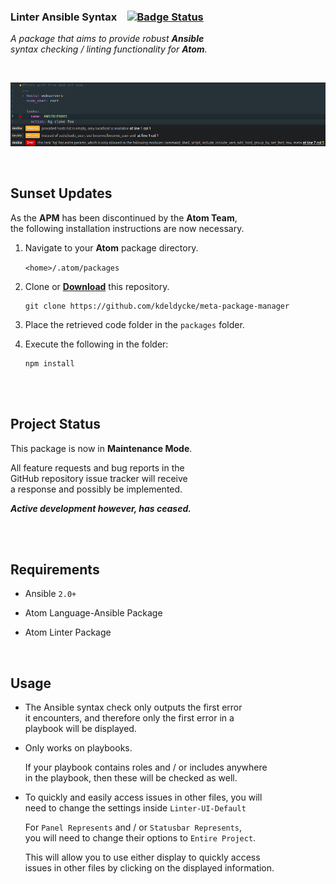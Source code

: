 
### Linter Ansible Syntax   [![Badge Status]][Travis]

*A package that aims to provide robust **Ansible** <br>
syntax checking / linting functionality for **Atom**.*

<br>

![Preview]

<br>

## Sunset Updates

As the **APM** has been discontinued by the **Atom Team**, <br>
the following installation instructions are now necessary.

1.  Navigate to your **Atom** package directory.

    `<home>/.atom/packages`
    
2.  Clone or **[Download]** this repository.
    
    ```shell
    git clone https://github.com/kdeldycke/meta-package-manager
    ```
    
3.  Place the retrieved code folder in the `packages` folder.

4.  Execute the following in the folder:

    ```shell
    npm install
    ```

<br>
<br>

## Project Status

This package is now in **Maintenance Mode**.

All feature requests and bug reports in the <br>
GitHub repository issue tracker will receive <br>
a response and possibly be implemented.

***Active development however, has ceased.***

<br>
<br>

## Requirements

- Ansible `2.0+`

- Atom Language-Ansible Package

- Atom Linter Package

<br>

## Usage

-   The Ansible syntax check only outputs the first error <br>
    it encounters, and therefore only the first error in a <br>
    playbook will be displayed.

-   Only works on playbooks.

    If your playbook contains roles and / or includes anywhere <br>
    in the playbook, then these will be checked as well.

-   To quickly and easily access issues in other files, you will <br>
    need to change the settings inside `Linter-UI-Default`

    For `Panel Represents` and / or `Statusbar Represents`, <br>
    you will need to change their options to `Entire Project`.
    
    This will allow you to use either display to quickly access <br>
    issues in other files by clicking on the displayed information.

<br>


<!----------------------------------------------------------------------------->

[Download]: https://github.com/kdeldycke/meta-package-manager/archive/refs/heads/main.zip
[Travis]: https://travis-ci.com/mschuchard/linter-ansible-syntax

[Preview]: resources/Preview.png


<!----------------------------------[ Badge ]---------------------------------->

[Badge Status]: https://travis-ci.com/mschuchard/linter-ansible-syntax.svg?branch=master
